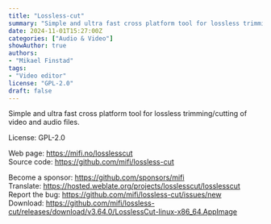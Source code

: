 ```yaml
---
title: "Lossless-cut"
summary: "Simple and ultra fast cross platform tool for lossless trimming/cutting of video and audio files."
date: 2024-11-01T15:27:00Z
categories: ["Audio & Video"]
showAuthor: true
authors:
- "Mikael Finstad"
tags: 
- "Video editor"
license: "GPL-2.0"
draft: false
---
```


Simple and ultra fast cross platform tool for lossless trimming/cutting of video and audio files.

License: GPL-2.0

Web page: <https://mifi.no/losslesscut>  
Source code: <https://github.com/mifi/lossless-cut>

Become a sponsor: <https://github.com/sponsors/mifi>  
Translate: <https://hosted.weblate.org/projects/losslesscut/losslesscut>  
Report the bug: <https://github.com/mifi/lossless-cut/issues/new>  
Download: <https://github.com/mifi/lossless-cut/releases/download/v3.64.0/LosslessCut-linux-x86_64.AppImage>
